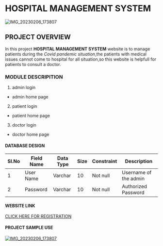 # HOSPITAL MANAGEMENT SYSTEM
![IMG_20230206_173807](https://user-images.githubusercontent.com/124420874/216968480-0eaa8842-457d-4019-b77a-5699e0ef998a.JPG)
## PROJECT OVERVIEW 
In this project **HOSPITAL MANAGEMENT SYSTEM** website is to manage patients during the *Covid pandemic situation*,the patients with medical issues cannot come to hospital for all situation,so this website is helpfull for patients to consult a doctor.
### MODULE DESCRIPITION
1. admin login
* admin home page
2. patient login
* patient home page
3. doctor login
* doctor home page
#### DATABASE DESIGN
| Sl.No | Field Name | Data Type | Size | Constraint | Description |
|-------|------------|-----------|------|------------|-------------|
| 1     | User Name  | Varchar   | 10   | Not null   | Username of the admin|
| 2    | Password | Varchar | 10 | Not null| Authorized Password |
#### WEBSITE LINK
[CLICK HERE FOR REGISTRATION](https://docpulse.com/)
#### PROJECT SAMPLE USE
[![IMG_20230206_173807](http://img.youtube.com/vi/ECwmWJNMrIU&ab_channel=AllenticsITSolutionsPvt.Ltd./0.jpg)](http://www.youtube.com/watch?v=ECwmWJNMrIU&ab_channel=AllenticsITSolutionsPvt.Ltd.)


